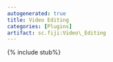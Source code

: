 ```yaml
---
autogenerated: true
title: Video Editing
categories: [Plugins]
artifact: sc.fiji:Video\_Editing
---
```


{% include stub%}



